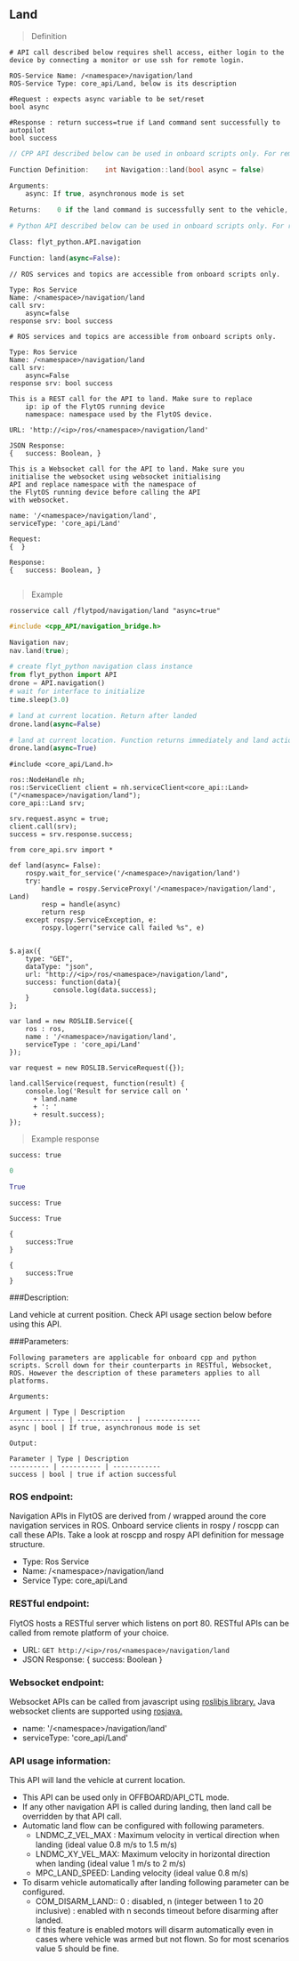 ## Land


> Definition

```shell
# API call described below requires shell access, either login to the device by connecting a monitor or use ssh for remote login.

ROS-Service Name: /<namespace>/navigation/land
ROS-Service Type: core_api/Land, below is its description

#Request : expects async variable to be set/reset
bool async

#Response : return success=true if Land command sent successfully to autopilot
bool success
```

```cpp
// CPP API described below can be used in onboard scripts only. For remote scripts you can use http client libraries to call FlytOS REST endpoints from cpp.

Function Definition:    int Navigation::land(bool async = false)

Arguments:
    async: If true, asynchronous mode is set

Returns:    0 if the land command is successfully sent to the vehicle, else returns 1.
```

```python
# Python API described below can be used in onboard scripts only. For remote scripts you can use http client libraries to call FlytOS REST endpoints from python.

Class: flyt_python.API.navigation

Function: land(async=False):
```

```cpp--ros
// ROS services and topics are accessible from onboard scripts only.

Type: Ros Service
Name: /<namespace>/navigation/land
call srv: 
    async=false
response srv: bool success
```

```python--ros
# ROS services and topics are accessible from onboard scripts only.

Type: Ros Service
Name: /<namespace>/navigation/land
call srv: 
    async=False
response srv: bool success

```

```javascript--REST
This is a REST call for the API to land. Make sure to replace 
    ip: ip of the FlytOS running device
    namespace: namespace used by the FlytOS device.

URL: 'http://<ip>/ros/<namespace>/navigation/land'

JSON Response:
{   success: Boolean, }

```

```javascript--Websocket
This is a Websocket call for the API to land. Make sure you 
initialise the websocket using websocket initialising 
API and replace namespace with the namespace of 
the FlytOS running device before calling the API 
with websocket.

name: '/<namespace>/navigation/land',
serviceType: 'core_api/Land'

Request:
{  }

Response:
{   success: Boolean, }


```


> Example

```shell
rosservice call /flytpod/navigation/land "async=true" 
```

```cpp
#include <cpp_API/navigation_bridge.h>

Navigation nav;
nav.land(true);
```

```python
# create flyt_python navigation class instance
from flyt_python import API
drone = API.navigation()
# wait for interface to initialize
time.sleep(3.0)

# land at current location. Return after landed
drone.land(async=False)

# land at current location. Function returns immediately and land action finishes asynchronously.  
drone.land(async=True)
```

```cpp--ros
#include <core_api/Land.h>

ros::NodeHandle nh;
ros::ServiceClient client = nh.serviceClient<core_api::Land>("/<namespace>/navigation/land");
core_api::Land srv;

srv.request.async = true;
client.call(srv);
success = srv.response.success;
```

```python--ros
from core_api.srv import *

def land(async= False):
    rospy.wait_for_service('/<namespace>/navigation/land')
    try:
        handle = rospy.ServiceProxy('/<namespace>/navigation/land', Land)
        resp = handle(async)
        return resp
    except rospy.ServiceException, e:
        rospy.logerr("service call failed %s", e)

```

```javascript--REST

$.ajax({
    type: "GET",
    dataType: "json",
    url: "http://<ip>/ros/<namespace>/navigation/land",  
    success: function(data){
           console.log(data.success);
    }
};

```

```javascript--Websocket
var land = new ROSLIB.Service({
    ros : ros,
    name : '/<namespace>/navigation/land',
    serviceType : 'core_api/Land'
});

var request = new ROSLIB.ServiceRequest({});

land.callService(request, function(result) {
    console.log('Result for service call on '
      + land.name
      + ': '
      + result.success);
});
```


> Example response

```shell
success: true
```

```cpp
0
```

```python
True
```

```cpp--ros
success: True
```

```python--ros
Success: True
```

```javascript--REST
{
    success:True
}

```

```javascript--Websocket
{
    success:True
}

```





###Description:

Land vehicle at current position. Check API usage section below before using this API.

###Parameters:
    
    Following parameters are applicable for onboard cpp and python scripts. Scroll down for their counterparts in RESTful, Websocket, ROS. However the description of these parameters applies to all platforms. 
    
    Arguments:
    
    Argument | Type | Description
    -------------- | -------------- | --------------
    async | bool | If true, asynchronous mode is set
    
    Output:
    
    Parameter | Type | Description
    ---------- | ---------- | ------------
    success | bool | true if action successful

### ROS endpoint:
Navigation APIs in FlytOS are derived from / wrapped around the core navigation services in ROS. Onboard service clients in rospy / roscpp can call these APIs. Take a look at roscpp and rospy API definition for message structure. 

* Type: Ros Service</br> 
* Name: /\<namespace\>/navigation/land</br>
* Service Type: core_api/Land

### RESTful endpoint:
FlytOS hosts a RESTful server which listens on port 80. RESTful APIs can be called from remote platform of your choice.

* URL: ``GET http://<ip>/ros/<namespace>/navigation/land``
* JSON Response:
{
    success: Boolean
}


### Websocket endpoint:
Websocket APIs can be called from javascript using  [roslibjs library.](https://github.com/RobotWebTools/roslibjs) 
Java websocket clients are supported using [rosjava.](http://wiki.ros.org/rosjava)

* name: '/\<namespace\>/navigation/land'</br>
* serviceType: 'core_api/Land'


### API usage information:

This API will land the vehicle at current location. 

* This API can be used only in OFFBOARD/API_CTL mode.
* If any other navigation API is called during landing, then land call be overridden by that API call. 
* Automatic land flow can be configured with following parameters.
  * LNDMC_Z_VEL_MAX : Maximum velocity in vertical direction when landing (ideal value 0.8 m/s to 1.5 m/s)
  * LNDMC_XY_VEL_MAX: Maximum velocity in horizontal direction when landing (ideal value 1 m/s to 2 m/s)
  * MPC_LAND_SPEED: Landing velocity (ideal value 0.8 m/s)
* To disarm vehicle automatically after landing following parameter can be configured.
  * COM_DISARM_LAND:: 0 : disabled, n (integer between 1 to 20 inclusive) : enabled with n seconds timeout before disarming after landed. 
  * If this feature is enabled motors will disarm automatically even in cases where vehicle was armed but not flown. So for most scenarios value 5 should be fine. 